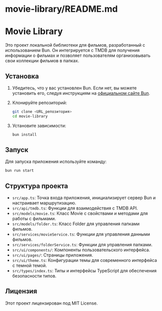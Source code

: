 # movie-library/README.md

# Movie Library

Это проект локальной библиотеки для фильмов, разработанный с использованием Bun. Он интегрируется с TMDB для получения информации о фильмах и позволяет пользователям организовывать свои коллекции фильмов в папках.

## Установка

1. Убедитесь, что у вас установлен Bun. Если нет, вы можете установить его, следуя инструкциям на [официальном сайте Bun](https://bun.sh/).
2. Клонируйте репозиторий:

   ```bash
   git clone <URL_репозитория>
   cd movie-library
   ```

3. Установите зависимости:

   ```bash
   bun install
   ```

## Запуск

Для запуска приложения используйте команду:

```bash
bun run start
```

## Структура проекта

- `src/app.ts`: Точка входа приложения, инициализирует сервер Bun и настраивает маршрутизацию.
- `src/api/tmdb.ts`: Функции для взаимодействия с TMDB API.
- `src/models/movie.ts`: Класс Movie с свойствами и методами для работы с фильмами.
- `src/models/folder.ts`: Класс Folder для управления папками фильмов.
- `src/services/movieService.ts`: Функции для управления данными фильмов.
- `src/services/folderService.ts`: Функции для управления папками.
- `src/ui/components/`: Компоненты пользовательского интерфейса.
- `src/ui/pages/`: Страницы приложения.
- `src/ui/theme.ts`: Конфигурации темы для современного интерфейса с темной темой.
- `src/types/index.ts`: Типы и интерфейсы TypeScript для обеспечения безопасности типов.

## Лицензия

Этот проект лицензирован под MIT License.